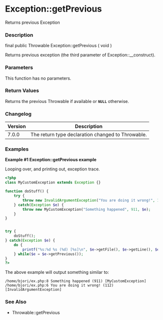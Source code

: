 Exception::getPrevious
======================

Returns previous Exception

### Description

<span class="modifier">final</span> <span class="modifier">public</span>
<span class="type">Throwable</span> <span
class="methodname">Exception::getPrevious</span> ( <span
class="methodparam">void</span> )

Returns previous exception (the third parameter of <span
class="methodname">Exception::\_\_construct</span>).

### Parameters

This function has no parameters.

### Return Values

Returns the previous <span class="classname">Throwable</span> if
available or **`NULL`** otherwise.

### Changelog

| Version | Description                                                                      |
|---------|----------------------------------------------------------------------------------|
| 7.0.0   | The return type declaration changed to <span class="classname">Throwable</span>. |

### Examples

**Example \#1 <span class="methodname">Exception::getPrevious</span>
example**

Looping over, and printing out, exception trace.

``` php
<?php
class MyCustomException extends Exception {}

function doStuff() {
    try {
        throw new InvalidArgumentException("You are doing it wrong!", 112);
    } catch(Exception $e) {
        throw new MyCustomException("Something happened", 911, $e);
    }
}


try {
    doStuff();
} catch(Exception $e) {
    do {
        printf("%s:%d %s (%d) [%s]\n", $e->getFile(), $e->getLine(), $e->getMessage(), $e->getCode(), get_class($e));
    } while($e = $e->getPrevious());
}
?>
```

The above example will output something similar to:

    /home/bjori/ex.php:8 Something happened (911) [MyCustomException]
    /home/bjori/ex.php:6 You are doing it wrong! (112) [InvalidArgumentException]

### See Also

-   <span class="methodname">Throwable::getPrevious</span>
